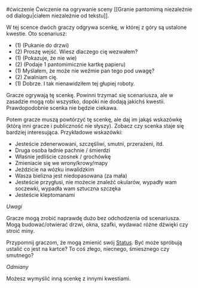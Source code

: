 #ćwiczenie 
Ćwiczenie na ogrywanie sceny [[Granie pantomimą niezależnie od dialogu|ciałem niezależnie od tekstu]].


W tej scence dwóch graczy odgrywa scenkę, w której z góry są ustalone kwestie. Oto scenariusz:

- (1) (Pukanie do drzwi)
- (2) Proszę wejść. Wiesz dlaczego cię wezwałem?
- (1) (Pokazuje, że nie wie)
- (2) (Podaje 1 pantomimicznie kartkę papieru)
- (1) Myślałem, że może nie weźmie pan tego pod uwagę?
- (2) Zwalniam cię.
- (1) Dobrze. I tak nienawidziłem tej głupiej roboty.

Gracze ogrywają tę scenkę. Powinni trzymać się scenariusza, ale w zasadzie mogą robi wszystko, dopóki nie dodają jakichś kwestii. Prawdopodobnie scenka nie będzie ciekawa.

Potem gracze muszą powtórzyć tę scenkę, ale daj im jakąś wskazówkę (którą inni gracze i publiczność nie słyszy). Zobacz czy scenka staje się bardziej interesująca. Przykładowe wskazówki:

- Jesteście zdenerwowani, szczęśliwi, smutni, przerażeni, itd.
- Druga osoba ładnie pachnie / śmierdzi
- Właśnie jedliście czosnek / grochówkę
- Zmieniacie się we wrony/krowy/mapy
- Jeździcie na wózku inwalidzkim
- Wasza bielizna jest niedopasowana (za mała)
- Jesteście przygłusi, nie możecie znaleźć okularów, wypadły wam soczewki, wypadła wam sztuczna szczęka
- Jesteście kleptomanami

_Uwagi_

Gracze mogą zrobić naprawdę dużo bez odchodzenia od scenariusza. Mogą budować/otwierać drzwi, okna, szafki, wydawać różne dźwięki czy stroić miny.

Przypomnij graczom, że mogą zmienić swój [Status](https://web.archive.org/web/20220522142604/https://www.impro.info.pl/slownik/Status). Być może spróbują ustalić co jest na kartce? To coś złego, niecnego, śmiesznego czy smutnego?

_Odmiany_

Możesz wymyślić inną scenkę z innymi kwestiami.